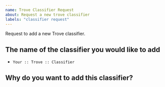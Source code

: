 ```yaml
---
name: Trove Classifier Request
about: Request a new trove classifier
labels: "classifier request"
---
```


Request to add a new Trove classifier.

## The name of the classifier you would like to add

<!-- Replace the following with the name of your classifier -->
* `Your :: Trove :: Classifier`

## Why do you want to add this classifier?
<!--
    Include a brief explanation to justify your request.
    Why do the current classifiers not meet your need?
    How many projects do you expect to use this new classifier?
    If you are requesting multiple classifiers, why do you need more than one?
-->
